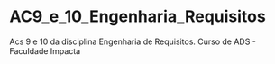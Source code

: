 # AC9_e_10_Engenharia_Requisitos
Acs 9 e 10 da disciplina Engenharia de Requisitos. Curso de ADS - Faculdade Impacta
